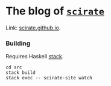# The blog of [`scirate`](https://github.com/scirate/scirate/)

Link: [scirate.github.io](https://scirate.github.io).


### Building

Requires Haskell [stack](https://docs.haskellstack.org/).

```
cd src
stack build
stack exec -- scirate-site watch
```
